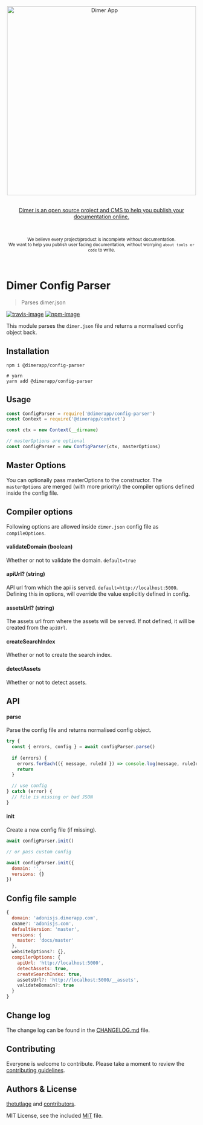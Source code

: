 <div align="center">
  <div>
    <img width="500" src="https://res.cloudinary.com/adonisjs/image/upload/q_100/v1532274184/Dimer_Readme_Banner_lyy7wv.svg" alt="Dimer App">
  </div>
  <br>
  <p>
    <a href="https://dimerapp.com/what-is-dimer">
      Dimer is an open source project and CMS to help you publish your documentation online.
    </a>
  </p>
  <br>
  <p>
    <sub>We believe every project/product is incomplete without documentation. <br /> We want to help you publish user facing documentation, without worrying <code>about tools or code</code> to write.</sub>
  </p>
  <br>
</div>

# Dimer Config Parser
> Parses dimer.json

[![travis-image]][travis-url]
[![npm-image]][npm-url]

This module parses the `dimer.json` file and returns a normalised config object back.

## Installation

```shell
npm i @dimerapp/config-parser

# yarn
yarn add @dimerapp/config-parser
```

## Usage

```js
const ConfigParser = require('@dimerapp/config-parser')
const Context = require('@dimerapp/context')

const ctx = new Context(__dirname)

// masterOptions are optional
const configParser = new ConfigParser(ctx, masterOptions)
```

## Master Options
You can optionally pass masterOptions to the constructor. The `masterOptions` are merged (with more priority) the compiler options defined inside the config file.

## Compiler options
Following options are allowed inside `dimer.json` config file as `compileOptions`.

#### validateDomain (boolean)
Whether or not to validate the domain. `default=true`

#### apiUrl? (string)
API url from which the api is served. `default=http://localhost:5000`. Defining this in options, will override the value explicitly defined in config.

#### assetsUrl? (string)
The assets url from where the assets will be served. If not defined, it will be created from the `apiUrl`.

#### createSearchIndex
Whether or not to create the search index.

#### detectAssets
Whether or not to detect assets.

## API

#### parse
Parse the config file and returns normalised config object.

```js
try {
  const { errors, config } = await configParser.parse()
  
  if (errors) {
    errors.forEach(({ message, ruleId }) => console.log(message, ruleId))
    return
  }

  // use config
} catch (error) {
  // file is missing or bad JSON
}
```

#### init
Create a new config file (if missing).

```js
await configParser.init()

// or pass custom config

await configParser.init({
  domain: '',
  versions: {}
})
```

## Config file sample
```js
{
  domain: 'adonisjs.dimerapp.com',
  cname?: 'adonisjs.com',
  defaultVersion: 'master',
  versions: {
    master: 'docs/master'
  },
  websiteOptions?: {},
  compilerOptions: {
    apiUrl: 'http://localhost:5000',
    detectAssets: true,
    createSearchIndex: true,
    assetsUrl?: 'http://localhost:5000/__assets',
    validateDomain?: true
  }
}
```

## Change log

The change log can be found in the [CHANGELOG.md](https://github.com/dimerapp/config-parser/CHANGELOG.md) file.

## Contributing

Everyone is welcome to contribute. Please take a moment to review the [contributing guidelines](CONTRIBUTING.md).

## Authors & License
[thetutlage](https://github.com/thetutlage) and [contributors](https://github.com/dimerapp/config-parser/graphs/contributors).

MIT License, see the included [MIT](LICENSE.md) file.

[travis-image]: https://img.shields.io/travis/dimerapp/config-parser/master.svg?style=flat-square&logo=travis
[travis-url]: https://travis-ci.org/dimerapp/config-parser "travis"

[npm-image]: https://img.shields.io/npm/v/@dimerapp/config-parser.svg?style=flat-square&logo=npm
[npm-url]: https://npmjs.org/package/@dimerapp/config-parser "npm"
